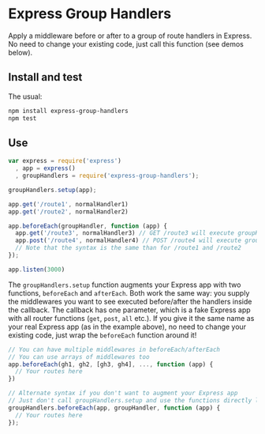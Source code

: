 Express Group Handlers
======================

Apply a middleware before or after to a group of route handlers in Express. No need to change your existing code, just call this function (see demos below).

## Install and test
The usual:
```bash
npm install express-group-handlers
npm test
```

## Use
```javascript
var express = require('express')
  , app = express()
  , groupHandlers = require('express-group-handlers');

groupHandlers.setup(app);

app.get('/route1', normalHandler1)
app.get('/route2', normalHandler2)

app.beforeEach(groupHandler, function (app) {
  app.get('/route3', normalHandler3) // GET /route3 will execute groupHandler, then normalHandler3
  app.post('/route4', normalHandler4) // POST /route4 will execute groupHandler, then normalHandler4
  // Note that the syntax is the same than for /route1 and /route2
});

app.listen(3000)
```

The `groupHandlers.setup` function augments your Express app with two functions, `beforeEach` and `afterEach`. Both work the same way: you supply the middlewares you want to see executed before/after the handlers inside the callback. The callback has one parameter, which is a fake Express app with all router functions (`get`, `post`, `all` etc.). If you give it the same name as your real Express app (as in the example above), no need to change your existing code, just wrap the `beforeEach` function around it!

```javascript
// You can have multiple middlewares in beforeEach/afterEach
// You can use arrays of middlewares too
app.beforeEach(gh1, gh2, [gh3, gh4], ..., function (app) {
  // Your routes here
})

// Alternate syntax if you don't want to augment your Express app
// Just don't call groupHandlers.setup and use the functions directly like this
groupHandlers.beforeEach(app, groupHandler, function (app) {
  // Your routes here
});
```




